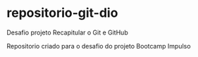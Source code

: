 # repositorio-git-dio
Desafio projeto Recapitular o Git e GitHub

Repositorio criado para o desafio do projeto Bootcamp Impulso
